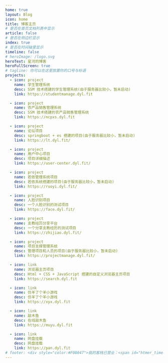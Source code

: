 ```yaml
---
home: true
layout: Blog
icon: home
title: 博客主页
# 是否在首页文档列表中显示
article: false
# 是否在侧边栏显示
index: true
# 是否在时间轴里显示
timeline: false
# heroImage: /logo.svg
heroText: 星河的博客
heroFullScreen: true
# tagline: 你可以在这里放置你的口号与标语
projects:
  - icon: project
    name: 学生管理系统
    desc: SSM 技术搭建的学生管理系统(由于服务器比较小，暂未启动)
    link: https://studentmanage.dyl.fit

  - icon: project
    name: 农产品销售管理系统
    desc: SSM 技术搭建的农产品销售管理系统
    link: https://ncpxs.dyl.fit

  - icon: project
    name: 论坛项目
    desc: springboot + es 搭建的项目(由于服务器比较小，暂未启动)
    link: https://lt.dyl.fit/

  - icon: project
    name: 用户中心项目
    desc: 项目详细描述
    link: https://user-center.dyl.fit/

  - icon: project
    name: 若依管理系统项目
    desc: 若依系统搭建的项目(由于服务器比较小，暂未启动)
    link: https://ruoyi.dyl.fit/

  - icon: project
    name: 人脸识别项目
    desc: 一个人脸识别的测试项目
    link: https://face.dyl.fit/

  - icon: project
    name: 支教经历分享平台
    desc: 一个分享支教经历的测试项目
    link: https://zhijiao.dyl.fit/

  - icon: project
    name: 项目支撑管理系统
    desc: 管理项目和人员的项目(由于服务器比较小，暂未启动)
    link: https://projectmanage.dyl.fit/

  - icon: link
    name: 浏览器主页项目
    desc: Html + CSS + JavaScript 搭建的自定义浏览器主页项目
    link: https://search.dyl.fit

  - icon: link
    name: 仿羊了个羊小游戏
    desc: 仿羊了个羊小游戏
    link: https://xyx.dyl.fit

  - icon: link
    name: 敲木鱼
    desc: 在线敲木鱼
    link: https://muyu.dyl.fit

  - icon: link
    name: 网盘挂载
    desc: 网盘挂载
    link: https://pan.dyl.fit
# footer: <div style="color:#F08047">我的客栈已营业：<span id="htmer_time"></span></div>
---
```


<!-- <script setup lang="ts">
    // 运行时间统计
    function secondToDate(second) {
        if (!second) {
            return 0;
        }
        var time = new Array(0, 0, 0, 0, 0);
        if (second >= 365 * 24 * 3600) {
            time[0] = parseInt(second / (365 * 24 * 3600));
            second %= 365 * 24 * 3600;
        }
        if (second >= 24 * 3600) {
            time[1] = parseInt(second / (24 * 3600));
            second %= 24 * 3600;
        }
        if (second >= 3600) {
            time[2] = parseInt(second / 3600);
            second %= 3600;
        }
        if (second >= 60) {
            time[3] = parseInt(second / 60);
            second %= 60;
        }
        if (second > 0) {
            time[4] = second;
        }
        return time;
    }

    function setTime() {
        /*此处为网站的创建时间*/
        var create_time = Math.round(new Date(Date.UTC(2022, 1, 17, 22, 18, 33)).getTime() / 1000);
        var timestamp = Math.round((new Date().getTime() + 8 * 60 * 60 * 1000) / 1000);
        var currentTime = secondToDate((timestamp - create_time));
        var currentTimeHtml = currentTime[0] + '年' + currentTime[1] + '天' +
            currentTime[2] + '时' + currentTime[3] + '分' + currentTime[4] +
            '秒';
        document.getElementById("htmer_time").innerHTML = currentTimeHtml;
    }
    setInterval(setTime, 1000);
</script> -->